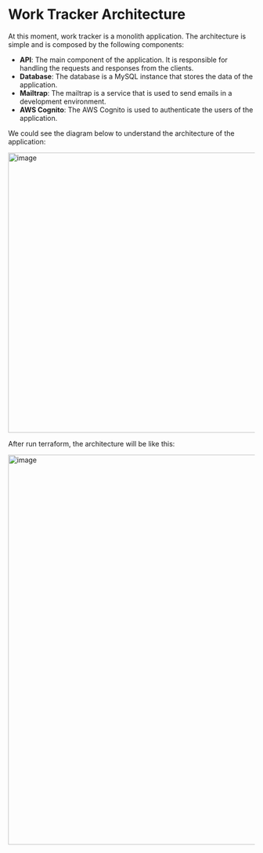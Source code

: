 # Work Tracker Architecture

At this moment, work tracker is a monolith application. The architecture is simple and is composed by the following components:

- **API**: The main component of the application. It is responsible for handling the requests and responses from the clients.
- **Database**: The database is a MySQL instance that stores the data of the application.
- **Mailtrap**: The mailtrap is a service that is used to send emails in a development environment.
- **AWS Cognito**: The AWS Cognito is used to authenticate the users of the application.

We could see the diagram below to understand the architecture of the application:

<img width="571" alt="image" src="https://github.com/leonardo-avila/work-tracker/assets/29763488/c2cd5da0-bfd8-47f8-a5cb-e93b7ca27169">

After run terraform, the architecture will be like this:

<img width="795" alt="image" src="https://github.com/leonardo-avila/work-tracker/assets/29763488/41a89c6e-b008-4e50-95d9-2f3965e48bda">